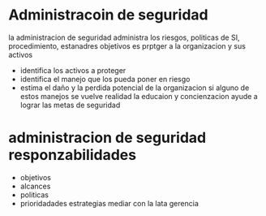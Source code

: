# Administracoin de seguridad
la administracion de seguridad administra los riesgos, politicas de SI, procedimiento, estanadres
objetivos es prptger a la organizacion y sus activos
- identifica los activos a proteger
- identifica el manejo que los pueda poner en riesgo 
- estima el daño y la perdida potencial de la organizacion si alguno de estos manejos se vuelve realidad la educaion y concienzacion ayude a lograr las metas de seguridad 
# administracion de seguridad responzabilidades 

- objetivos
- alcances
- politicas
- prioridadades estrategias mediar con la lata gerencia